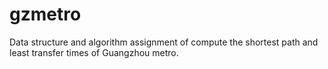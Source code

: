 # gzmetro
Data structure and algorithm assignment of compute the shortest path and least transfer times of Guangzhou metro.

